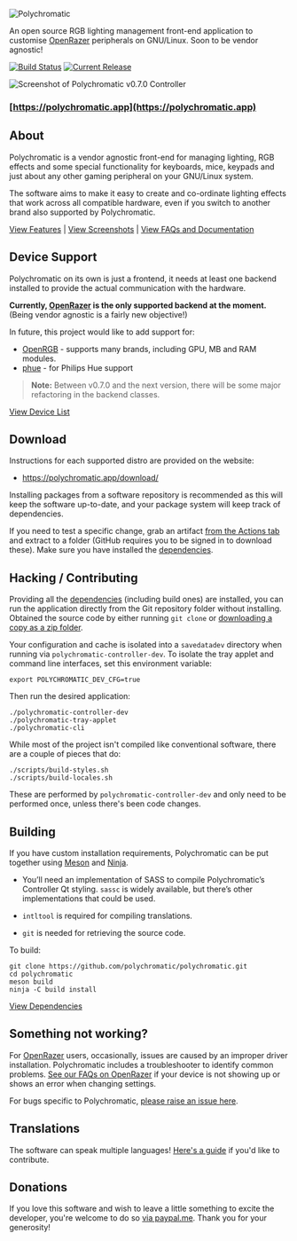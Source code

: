 ![Polychromatic](.github/logo.svg)

An open source RGB lighting management front-end application to customise
[OpenRazer] peripherals on GNU/Linux. Soon to be vendor agnostic!

[![Build Status](https://github.com/polychromatic/polychromatic/actions/workflows/main.yml/badge.svg?branch=master&event=push)](https://github.com/polychromatic/polychromatic/actions?query=branch%3Amaster+event%3Apush)
[![Current Release](https://img.shields.io/github/release/polychromatic/polychromatic.svg)](https://github.com/polychromatic/polychromatic/releases)

![Screenshot of Polychromatic v0.7.0 Controller](.github/controller@2x.webp)

### [https://polychromatic.app](https://polychromatic.app)


## About

Polychromatic is a vendor agnostic front-end for managing lighting, RGB effects
and some special functionality for keyboards, mice, keypads and just about any
other gaming peripheral on your GNU/Linux system.

The software aims to make it easy to create and co-ordinate lighting effects
that work across all compatible hardware, even if you switch to another brand
also supported by Polychromatic.

<!--
Presets and triggers enables you to switch your lighting on-the-fly
to match the application or game that's currently playing.
-->

[View Features](https://polychromatic.app/features/) |
[View Screenshots](https://polychromatic.app/screenshots/) |
[View FAQs and Documentation](https://docs.polychromatic.app/)


## Device Support

Polychromatic on its own is just a frontend, it needs at least one backend
installed to provide the actual communication with the hardware.

**Currently, [OpenRazer](https://openrazer.github.io) is the only supported
backend at the moment.** (Being vendor agnostic is a fairly new objective!)

In future, this project would like to add support for:

* [OpenRGB](https://github.com/polychromatic/polychromatic/issues/340) - supports many brands, including GPU, MB and RAM modules.
* [phue](https://github.com/polychromatic/polychromatic/issues/296) - for Philips Hue support

> **Note:** Between v0.7.0 and the next version, there will be some major
> refactoring in the backend classes.

[View Device List](https://polychromatic.app/devices/)


## Download

Instructions for each supported distro are provided on the website:

* <https://polychromatic.app/download/>

Installing packages from a software repository is recommended as this will keep
the software up-to-date, and your package system will keep track of dependencies.


If you need to test a specific change, grab an artifact [from the Actions tab](https://github.com/polychromatic/polychromatic/actions?query=workflow%3ABuild)
and extract to a folder (GitHub requires you to be signed in to download these).
Make sure you have installed the [dependencies](https://docs.polychromatic.app/dependencies/).


## Hacking / Contributing

Providing all the [dependencies](https://docs.polychromatic.app/dependencies/)
(including build ones) are installed, you can run the application directly from
the Git repository folder without installing. Obtained the source code by either
running `git clone` or [downloading a copy as a zip folder](https://github.com/polychromatic/polychromatic/archive/refs/heads/master.zip).

Your configuration and cache is isolated into a `savedatadev` directory when
running via `polychromatic-controller-dev`. To isolate the tray applet and
command line interfaces, set this environment variable:

    export POLYCHROMATIC_DEV_CFG=true

Then run the desired application:

    ./polychromatic-controller-dev
    ./polychromatic-tray-applet
    ./polychromatic-cli

While most of the project isn't compiled like conventional software, there are
a couple of pieces that do:

    ./scripts/build-styles.sh
    ./scripts/build-locales.sh

These are performed by `polychromatic-controller-dev` and only need to be
performed once, unless there's been code changes.


## Building

If you have custom installation requirements, Polychromatic can be put together
using [Meson] and [Ninja].

* You’ll need an implementation of SASS to compile Polychromatic’s Controller Qt styling.
  `sassc` is widely available, but there’s other implementations that could be used.

* `intltool` is required for compiling translations.

* `git` is needed for retrieving the source code.

To build:

```
git clone https://github.com/polychromatic/polychromatic.git
cd polychromatic
meson build
ninja -C build install
```

[View Dependencies](https://docs.polychromatic.app/dependencies/)

[Meson]: https://mesonbuild.com/
[Ninja]: https://ninja-build.org/


## Something not working?

For [OpenRazer] users, occasionally, issues are caused by an improper driver
installation. Polychromatic includes a troubleshooter to identify common problems.
[See our FAQs on OpenRazer](https://docs.polychromatic.app/openrazer/#my-device-is-showing-up-as-unrecognised)
if your device is not showing up or shows an error when changing settings.

For bugs specific to Polychromatic, [please raise an issue here](https://github.com/polychromatic/polychromatic/issues/).


## Translations

The software can speak multiple languages!
[Here's a guide](https://docs.polychromatic.app/translations/) if you'd like to contribute.


## Donations

If you love this software and wish to leave a little something to excite the
developer, you're welcome to do so [via paypal.me](https://www.paypal.me/LukeHorwell).
Thank you for your generosity!

[OpenRazer]: https://openrazer.github.io
